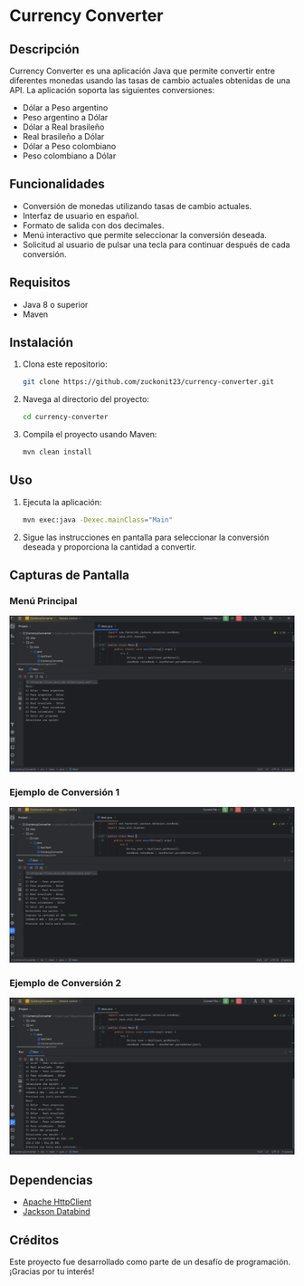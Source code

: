 # Currency Converter

## Descripción

Currency Converter es una aplicación Java que permite convertir entre diferentes monedas usando las tasas de cambio actuales obtenidas de una API. La aplicación soporta las siguientes conversiones:

- Dólar a Peso argentino
- Peso argentino a Dólar
- Dólar a Real brasileño
- Real brasileño a Dólar
- Dólar a Peso colombiano
- Peso colombiano a Dólar

## Funcionalidades

- Conversión de monedas utilizando tasas de cambio actuales.
- Interfaz de usuario en español.
- Formato de salida con dos decimales.
- Menú interactivo que permite seleccionar la conversión deseada.
- Solicitud al usuario de pulsar una tecla para continuar después de cada conversión.

## Requisitos

- Java 8 o superior
- Maven

## Instalación

1. Clona este repositorio:

    ```bash
    git clone https://github.com/zuckonit23/currency-converter.git
    ```

2. Navega al directorio del proyecto:

    ```bash
    cd currency-converter
    ```

3. Compila el proyecto usando Maven:

    ```bash
    mvn clean install
    ```

## Uso

1. Ejecuta la aplicación:

    ```bash
    mvn exec:java -Dexec.mainClass="Main"
    ```

2. Sigue las instrucciones en pantalla para seleccionar la conversión deseada y proporciona la cantidad a convertir.

## Capturas de Pantalla

### Menú Principal

![Menú Principal](screenshots/menu.png)

### Ejemplo de Conversión 1

![Conversión Peso Argentino a Dolar](screenshots/conversion1.png)

### Ejemplo de Conversión 2

![Conversión Dólar a Real Brasileño](screenshots/conversion2.png)

## Dependencias

- [Apache HttpClient](https://hc.apache.org/httpcomponents-client-4.5.x/index.html)
- [Jackson Databind](https://github.com/FasterXML/jackson-databind)

## Créditos

Este proyecto fue desarrollado como parte de un desafío de programación. ¡Gracias por tu interés!
